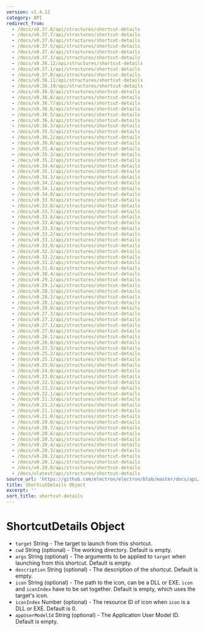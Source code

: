 ```yaml
---
version: v1.4.12
category: API
redirect_from:
  - /docs/v0.37.8/api/structures/shortcut-details
  - /docs/v0.37.7/api/structures/shortcut-details
  - /docs/v0.37.6/api/structures/shortcut-details
  - /docs/v0.37.5/api/structures/shortcut-details
  - /docs/v0.37.4/api/structures/shortcut-details
  - /docs/v0.37.3/api/structures/shortcut-details
  - /docs/v0.36.12/api/structures/shortcut-details
  - /docs/v0.37.1/api/structures/shortcut-details
  - /docs/v0.37.0/api/structures/shortcut-details
  - /docs/v0.36.11/api/structures/shortcut-details
  - /docs/v0.36.10/api/structures/shortcut-details
  - /docs/v0.36.9/api/structures/shortcut-details
  - /docs/v0.36.8/api/structures/shortcut-details
  - /docs/v0.36.7/api/structures/shortcut-details
  - /docs/v0.36.6/api/structures/shortcut-details
  - /docs/v0.36.5/api/structures/shortcut-details
  - /docs/v0.36.4/api/structures/shortcut-details
  - /docs/v0.36.3/api/structures/shortcut-details
  - /docs/v0.35.5/api/structures/shortcut-details
  - /docs/v0.36.2/api/structures/shortcut-details
  - /docs/v0.36.0/api/structures/shortcut-details
  - /docs/v0.35.4/api/structures/shortcut-details
  - /docs/v0.35.3/api/structures/shortcut-details
  - /docs/v0.35.2/api/structures/shortcut-details
  - /docs/v0.34.4/api/structures/shortcut-details
  - /docs/v0.35.1/api/structures/shortcut-details
  - /docs/v0.34.3/api/structures/shortcut-details
  - /docs/v0.34.2/api/structures/shortcut-details
  - /docs/v0.34.1/api/structures/shortcut-details
  - /docs/v0.34.0/api/structures/shortcut-details
  - /docs/v0.33.9/api/structures/shortcut-details
  - /docs/v0.33.8/api/structures/shortcut-details
  - /docs/v0.33.7/api/structures/shortcut-details
  - /docs/v0.33.6/api/structures/shortcut-details
  - /docs/v0.33.4/api/structures/shortcut-details
  - /docs/v0.33.3/api/structures/shortcut-details
  - /docs/v0.33.2/api/structures/shortcut-details
  - /docs/v0.33.1/api/structures/shortcut-details
  - /docs/v0.33.0/api/structures/shortcut-details
  - /docs/v0.32.3/api/structures/shortcut-details
  - /docs/v0.32.2/api/structures/shortcut-details
  - /docs/v0.31.2/api/structures/shortcut-details
  - /docs/v0.31.0/api/structures/shortcut-details
  - /docs/v0.30.4/api/structures/shortcut-details
  - /docs/v0.29.2/api/structures/shortcut-details
  - /docs/v0.29.1/api/structures/shortcut-details
  - /docs/v0.28.3/api/structures/shortcut-details
  - /docs/v0.28.2/api/structures/shortcut-details
  - /docs/v0.28.1/api/structures/shortcut-details
  - /docs/v0.28.0/api/structures/shortcut-details
  - /docs/v0.27.3/api/structures/shortcut-details
  - /docs/v0.27.2/api/structures/shortcut-details
  - /docs/v0.27.1/api/structures/shortcut-details
  - /docs/v0.27.0/api/structures/shortcut-details
  - /docs/v0.26.1/api/structures/shortcut-details
  - /docs/v0.26.0/api/structures/shortcut-details
  - /docs/v0.25.3/api/structures/shortcut-details
  - /docs/v0.25.2/api/structures/shortcut-details
  - /docs/v0.25.1/api/structures/shortcut-details
  - /docs/v0.25.0/api/structures/shortcut-details
  - /docs/v0.24.0/api/structures/shortcut-details
  - /docs/v0.23.0/api/structures/shortcut-details
  - /docs/v0.22.3/api/structures/shortcut-details
  - /docs/v0.22.2/api/structures/shortcut-details
  - /docs/v0.22.1/api/structures/shortcut-details
  - /docs/v0.21.3/api/structures/shortcut-details
  - /docs/v0.21.2/api/structures/shortcut-details
  - /docs/v0.21.1/api/structures/shortcut-details
  - /docs/v0.21.0/api/structures/shortcut-details
  - /docs/v0.20.8/api/structures/shortcut-details
  - /docs/v0.20.7/api/structures/shortcut-details
  - /docs/v0.20.6/api/structures/shortcut-details
  - /docs/v0.20.5/api/structures/shortcut-details
  - /docs/v0.20.4/api/structures/shortcut-details
  - /docs/v0.20.3/api/structures/shortcut-details
  - /docs/v0.20.2/api/structures/shortcut-details
  - /docs/v0.20.1/api/structures/shortcut-details
  - /docs/v0.20.0/api/structures/shortcut-details
  - /docs/vlatest/api/structures/shortcut-details
source_url: 'https://github.com/electron/electron/blob/master/docs/api/structures/shortcut-details.md'
title: ShortcutDetails Object
excerpt: ''
sort_title: shortcut-details
---
```

# ShortcutDetails Object

*   `target` String - The target to launch from this shortcut.
*   `cwd` String (optional) - The working directory. Default is empty.
*   `args` String (optional) - The arguments to be applied to `target` when launching from this shortcut. Default is empty.
*   `description` String (optional) - The description of the shortcut. Default is empty.
*   `icon` String (optional) - The path to the icon, can be a DLL or EXE. `icon` and `iconIndex` have to be set together. Default is empty, which uses the target's icon.
*   `iconIndex` Number (optional) - The resource ID of icon when `icon` is a DLL or EXE. Default is 0.
*   `appUserModelId` String (optional) - The Application User Model ID. Default is empty.
